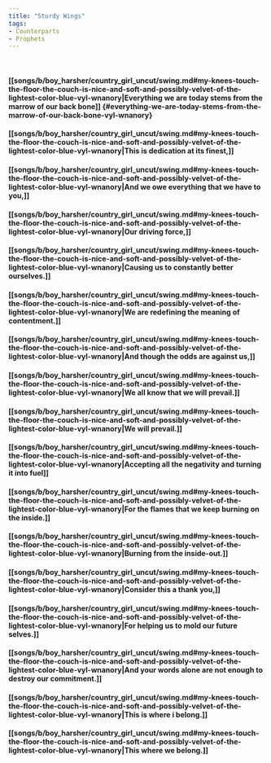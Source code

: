 ```yaml
---
title: "Sturdy Wings"
tags:
- Counterparts
- Prophets
---
```

&nbsp;
#### [[songs/b/boy_harsher/country_girl_uncut/swing.md#my-knees-touch-the-floor-the-couch-is-nice-and-soft-and-possibly-velvet-of-the-lightest-color-blue-vyl-wnanory|Everything we are today stems from the marrow of our back bone]] {#everything-we-are-today-stems-from-the-marrow-of-our-back-bone-vyl-wnanory}
#### [[songs/b/boy_harsher/country_girl_uncut/swing.md#my-knees-touch-the-floor-the-couch-is-nice-and-soft-and-possibly-velvet-of-the-lightest-color-blue-vyl-wnanory|This is dedication at its finest,]]
#### [[songs/b/boy_harsher/country_girl_uncut/swing.md#my-knees-touch-the-floor-the-couch-is-nice-and-soft-and-possibly-velvet-of-the-lightest-color-blue-vyl-wnanory|And we owe everything that we have to you,]]
#### [[songs/b/boy_harsher/country_girl_uncut/swing.md#my-knees-touch-the-floor-the-couch-is-nice-and-soft-and-possibly-velvet-of-the-lightest-color-blue-vyl-wnanory|Our driving force,]]
#### [[songs/b/boy_harsher/country_girl_uncut/swing.md#my-knees-touch-the-floor-the-couch-is-nice-and-soft-and-possibly-velvet-of-the-lightest-color-blue-vyl-wnanory|Causing us to constantly better ourselves.]]
#### [[songs/b/boy_harsher/country_girl_uncut/swing.md#my-knees-touch-the-floor-the-couch-is-nice-and-soft-and-possibly-velvet-of-the-lightest-color-blue-vyl-wnanory|We are redefining the meaning of contentment.]]
#### [[songs/b/boy_harsher/country_girl_uncut/swing.md#my-knees-touch-the-floor-the-couch-is-nice-and-soft-and-possibly-velvet-of-the-lightest-color-blue-vyl-wnanory|And though the odds are against us,]]
#### [[songs/b/boy_harsher/country_girl_uncut/swing.md#my-knees-touch-the-floor-the-couch-is-nice-and-soft-and-possibly-velvet-of-the-lightest-color-blue-vyl-wnanory|We all know that we will prevail.]]
#### [[songs/b/boy_harsher/country_girl_uncut/swing.md#my-knees-touch-the-floor-the-couch-is-nice-and-soft-and-possibly-velvet-of-the-lightest-color-blue-vyl-wnanory|We will prevail.]]
#### [[songs/b/boy_harsher/country_girl_uncut/swing.md#my-knees-touch-the-floor-the-couch-is-nice-and-soft-and-possibly-velvet-of-the-lightest-color-blue-vyl-wnanory|Accepting all the negativity and turning it into fuel]]
#### [[songs/b/boy_harsher/country_girl_uncut/swing.md#my-knees-touch-the-floor-the-couch-is-nice-and-soft-and-possibly-velvet-of-the-lightest-color-blue-vyl-wnanory|For the flames that we keep burning on the inside.]]
#### [[songs/b/boy_harsher/country_girl_uncut/swing.md#my-knees-touch-the-floor-the-couch-is-nice-and-soft-and-possibly-velvet-of-the-lightest-color-blue-vyl-wnanory|Burning from the inside-out.]]
#### [[songs/b/boy_harsher/country_girl_uncut/swing.md#my-knees-touch-the-floor-the-couch-is-nice-and-soft-and-possibly-velvet-of-the-lightest-color-blue-vyl-wnanory|Consider this a thank you,]]
#### [[songs/b/boy_harsher/country_girl_uncut/swing.md#my-knees-touch-the-floor-the-couch-is-nice-and-soft-and-possibly-velvet-of-the-lightest-color-blue-vyl-wnanory|For helping us to mold our future selves.]]
#### [[songs/b/boy_harsher/country_girl_uncut/swing.md#my-knees-touch-the-floor-the-couch-is-nice-and-soft-and-possibly-velvet-of-the-lightest-color-blue-vyl-wnanory|And your words alone are not enough to destroy our commitment.]]
#### [[songs/b/boy_harsher/country_girl_uncut/swing.md#my-knees-touch-the-floor-the-couch-is-nice-and-soft-and-possibly-velvet-of-the-lightest-color-blue-vyl-wnanory|This is where i belong.]]
#### [[songs/b/boy_harsher/country_girl_uncut/swing.md#my-knees-touch-the-floor-the-couch-is-nice-and-soft-and-possibly-velvet-of-the-lightest-color-blue-vyl-wnanory|This where we belong.]]
